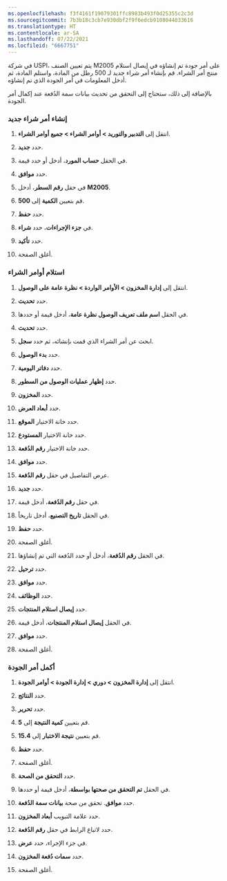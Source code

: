 ```yaml
---
ms.openlocfilehash: f3f4161f19079301ffc8983b493f0d25355c2c3d
ms.sourcegitcommit: 7b3b18c3cb7e930dbf2f9f6edcb9108044033616
ms.translationtype: HT
ms.contentlocale: ar-SA
ms.lasthandoff: 07/22/2021
ms.locfileid: "6667751"
---
```

في شركة USPI، يتم تعيين الصنف M2005 على أمر جودة تم إنشاؤه في إيصال استلام منتج أمر الشراء. قم بإنشاء أمر شراء جديد لـ 500 رطل من المادة، واستلم المادة، ثم أدخل المعلومات في أمر الجودة الذي تم إنشاؤه. 

بالإضافة إلى ذلك، ستحتاج إلى التحقق من تحديث بيانات سمة الدُفعة عند إكمال أمر الجودة.

### <a name="create-a-new-purchase-order"></a>إنشاء أمر شراء جديد

1.  انتقل إلى **التدبير والتوريد > أوامر الشراء > جميع أوامر الشراء**.

2.  حدد **جديد**.

3.  في الحقل **حساب المورد**، أدخل أو حدد قيمة.

4.  حدد **موافق**.

5.  في حقل **رقم السطر**، أدخل **M2005**.

6.  قم بتعيين **الكمية** إلى **500**.

7.  حدد **حفظ**.

8.  في **جزء الإجراءات**، حدد **شراء**.

9.  حدد **تأكيد**.

10. أغلق الصفحة. 

### <a name="receive-the-purchase-order"></a>استلام أوامر الشراء

1.  انتقل إلى **إدارة المخزون > الأوامر الواردة > نظرة عامة على الوصول**.

2.  حدد **تحديث**.

3.  في الحقل **اسم ملف تعريف الوصول نظرة عامة**، أدخل قيمة أو حددها.

4.  حدد **تحديث**.

5.  ابحث عن أمر الشراء الذي قمت بإنشائه، ثم حدد **سجل**.

6.  حدد **بدء الوصول**.

7.  حدد **دفاتر اليومية**.

8.  حدد **إظهار عمليات الوصول من السطور**.

9.  حدد **المخزون**.

10. حدد **أبعاد العرض**.

11. حدد خانة الاختيار **الموقع**.

12. حدد خانة الاختيار **المستودع**.

13. حدد خانة الاختيار **رقم الدُفعة**.

14. حدد **موافق**.

15. عرض التفاصيل في حقل **رقم الدُفعة**.

16. حدد **جديد**.

17. في حقل **رقم الدُفعة**، أدخل قيمة.

18. في الحقل **تاريخ التصنيع**، أدخل تاريخاً.

19. حدد **حفظ**.

20. أغلق الصفحة.

21. في الحقل **رقم الدُفعة**، أدخل أو حدد الدُفعة التي تم إنشاؤها.

22. حدد **ترحيل**.

23. حدد **موافق**.

24. حدد **الوظائف**.

25. حدد **إيصال استلام المنتجات**.

26. في الحقل **إيصال استلام المنتجات**، أدخل قيمة.

27. حدد **موافق**.

28. أغلق الصفحة.

### <a name="complete-the-quality-order"></a>أكمل أمر الجودة

1.  انتقل إلى **إدارة المخزون > دوري > إدارة الجودة > أوامر الجودة**.

2.  حدد **النتائج**.

3.  حدد **تحرير**.

4.  قم بتعيين **كمية النتيجة** إلى **5**.

5.  قم بتعيين **نتيجة الاختبار** إلى **15.4**.

6.  حدد **حفظ**.

7.  أغلق الصفحة.

8.  حدد **التحقق من الصحة**.

9.  في الحقل **تم التحقق من صحتها بواسطة**، أدخل قيمة أو حددها.

10. حدد **موافق**. تحقق من صحة **بيانات سمة الدُفعة**.

11. حدد علامة التبويب **أبعاد المخزون**.

12. حدد لاتباع الرابط في حقل **رقم الدُفعة**.

13. في جزء الإجراء، حدد **عرض**.

14. حدد **سمات دُفعة المخزون**.

15. أغلق الصفحة.

